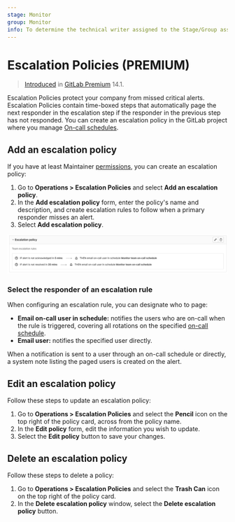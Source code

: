 ```yaml
---
stage: Monitor
group: Monitor
info: To determine the technical writer assigned to the Stage/Group associated with this page, see https://about.gitlab.com/handbook/engineering/ux/technical-writing/#assignments
---
```


# Escalation Policies **(PREMIUM)**

> [Introduced](https://gitlab.com/groups/gitlab-org/-/epics/4638) in [GitLab Premium](https://about.gitlab.com/pricing/) 14.1.

Escalation Policies protect your company from missed critical alerts. Escalation Policies contain
time-boxed steps that automatically page the next responder in the escalation step if the responder
in the previous step has not responded. You can create an escalation policy in the GitLab project
where you manage [On-call schedules](oncall_schedules.md).

## Add an escalation policy

If you have at least Maintainer [permissions](../../user/permissions.md),
you can create an escalation policy:

1. Go to **Operations > Escalation Policies** and select **Add an escalation policy**.
1. In the **Add escalation policy** form, enter the policy's name and description, and create
   escalation rules to follow when a primary responder misses an alert.
1. Select **Add escalation policy**.

![Escalation Policy](img/escalation_policy_v14_1.png)

### Select the responder of an escalation rule

When configuring an escalation rule, you can designate who to page:

- **Email on-call user in schedule:** notifies the users who are on-call when the rule is triggered,
  covering all rotations on the specified [on-call schedule](oncall_schedules.md).
- **Email user:** notifies the specified user directly.

When a notification is sent to a user through an on-call schedule or directly, a system note listing
the paged users is created on the alert.

## Edit an escalation policy

Follow these steps to update an escalation policy:

1. Go to **Operations > Escalation Policies** and select the **Pencil** icon on the top right of the
   policy card, across from the policy name.
1. In the **Edit policy** form, edit the information you wish to update.
1. Select the **Edit policy** button to save your changes.

## Delete an escalation policy

Follow these steps to delete a policy:

1. Go to **Operations > Escalation Policies** and select the **Trash Can** icon on the top right of
   the policy card.
1. In the **Delete escalation policy** window, select the **Delete escalation policy** button.
